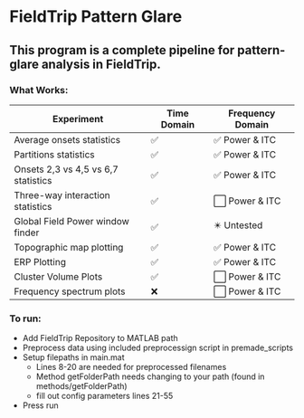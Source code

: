 # FieldTrip Pattern Glare
## This program is a complete pipeline for pattern-glare analysis in FieldTrip.
### What Works:
Experiment  | Time Domain  | Frequency Domain
------------- | ------------- | -------------
Average onsets statistics | ✅| ✅ Power & ITC
Partitions statistics | ✅| ✅ Power & ITC
Onsets 2,3 vs 4,5 vs 6,7 statistics | ✅| ✅ Power & ITC
Three-way interaction statistics | ✅| ⬜️ Power & ITC
Global Field Power window finder | ✅| ✴️ Untested
Topographic map plotting | ✅| ✅ Power & ITC
ERP Plotting | ✅| ✅ Power & ITC
Cluster Volume Plots | ✅| ⬜️ Power & ITC
Frequency spectrum plots | ❌| ⬜️ Power & ITC

### To run:
* Add FieldTrip Repository to MATLAB path
* Preprocess data using included preprocessign script in premade_scripts
* Setup filepaths in main.mat 
  * Lines 8-20 are needed for preprocessed filenames
  * Method getFolderPath needs changing to your path (found in methods/getFolderPath)
  * fill out config parameters lines 21-55
* Press run
